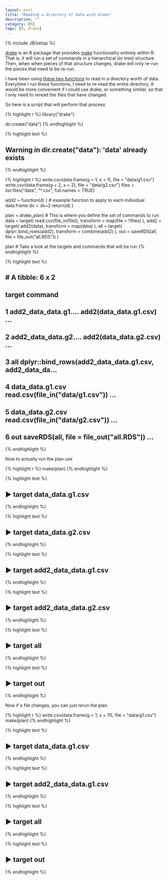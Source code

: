 ```yaml
---
layout: post
title: "Reading a directory of data with drake"
description: ""
category: [R]
tags: [R, drake]
---
```


{% include JB/setup %}

[drake](https://github.com/ropensci/drake) 
is an R package that provides 
[make](https://www.gnu.org/software/make/) functionality entirely within R.
That is, it will run a set of commands in a hierarchical (or tree) structure. 
Then, when when pieces of that structure changes, 
drake will only re-run the pieces that need to be re-run. 

I have been using 
[these two functions](https://gist.github.com/jarad/8f3b79b33489828ab8244e82a4a0c5b3) 
to read in a directory worth of data. 
Everytime I run these functions, 
I need to re-read the entire directory. 
It would be more convenient if I could use drake, or something similar, 
so that I only need to reread the files that have changed. 

So here is a script that will perform that process

{% highlight r %}
library("drake")

dir.create("data")
{% endhighlight %}



{% highlight text %}
## Warning in dir.create("data"): 'data' already exists
{% endhighlight %}



{% highlight r %}
write.csv(data.frame(g = 1, x = 1), file = "data/g1.csv")
write.csv(data.frame(g = 2, x = 2), file = "data/g2.csv")
files = list.files("data", "*.csv", full.names = TRUE)

add2 = function(d) { # example function to apply to each individual data.frame
  d$x = d$x+2
  return(d)
}

plan = drake_plan( # This is where you define the set of commands to run
  data  = target(
    read.csv(file_in(file)),
    transform = map(file = !!files)
  ),
  add2  = target(
    add2(data),
    transform = map(data)
  ),
  all = target(
    dplyr::bind_rows(add2),
    transform = combine(add2)
  ),
  out = saveRDS(all, file = file_out("all.RDS"))
)

plan # Take a look at the targets and commands that will be run
{% endhighlight %}



{% highlight text %}
## # A tibble: 6 x 2
##   target              command                                              
##   <chr>               <expr>                                               
## 1 add2_data_data.g1.… add2(data_data.g1.csv)                              …
## 2 add2_data_data.g2.… add2(data_data.g2.csv)                              …
## 3 all                 dplyr::bind_rows(add2_data_data.g1.csv, add2_data_da…
## 4 data_data.g1.csv    read.csv(file_in("data/g1.csv"))                    …
## 5 data_data.g2.csv    read.csv(file_in("data/g2.csv"))                    …
## 6 out                 saveRDS(all, file = file_out("all.RDS"))            …
{% endhighlight %}

Now to actually run the plan use 


{% highlight r %}
make(plan)
{% endhighlight %}



{% highlight text %}
## ▶ target data_data.g1.csv
{% endhighlight %}



{% highlight text %}
## ▶ target data_data.g2.csv
{% endhighlight %}



{% highlight text %}
## ▶ target add2_data_data.g1.csv
{% endhighlight %}



{% highlight text %}
## ▶ target add2_data_data.g2.csv
{% endhighlight %}



{% highlight text %}
## ▶ target all
{% endhighlight %}



{% highlight text %}
## ▶ target out
{% endhighlight %}

Now if a file changes, you can just rerun the plan. 


{% highlight r %}
write.csv(data.frame(g = 1, x = 11), file = "data/g1.csv")
make(plan)
{% endhighlight %}



{% highlight text %}
## ▶ target data_data.g1.csv
{% endhighlight %}



{% highlight text %}
## ▶ target add2_data_data.g1.csv
{% endhighlight %}



{% highlight text %}
## ▶ target all
{% endhighlight %}



{% highlight text %}
## ▶ target out
{% endhighlight %}


